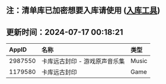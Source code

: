## 注：清单库已加密想要入库请使用 ([入库工具](https://github.com/BlankTMing/ManifestAutoUpdate/releases))

## 更新时间：2024-07-17 00:18:21
| AppID | 名称 | 类型  |
| :-------------------- | :----------------------------- | :----------- |
| 2987550 | 卡库远古封印 - 游戏原声音乐集| Music |
| 1179580 | 卡库远古封印| Game |
